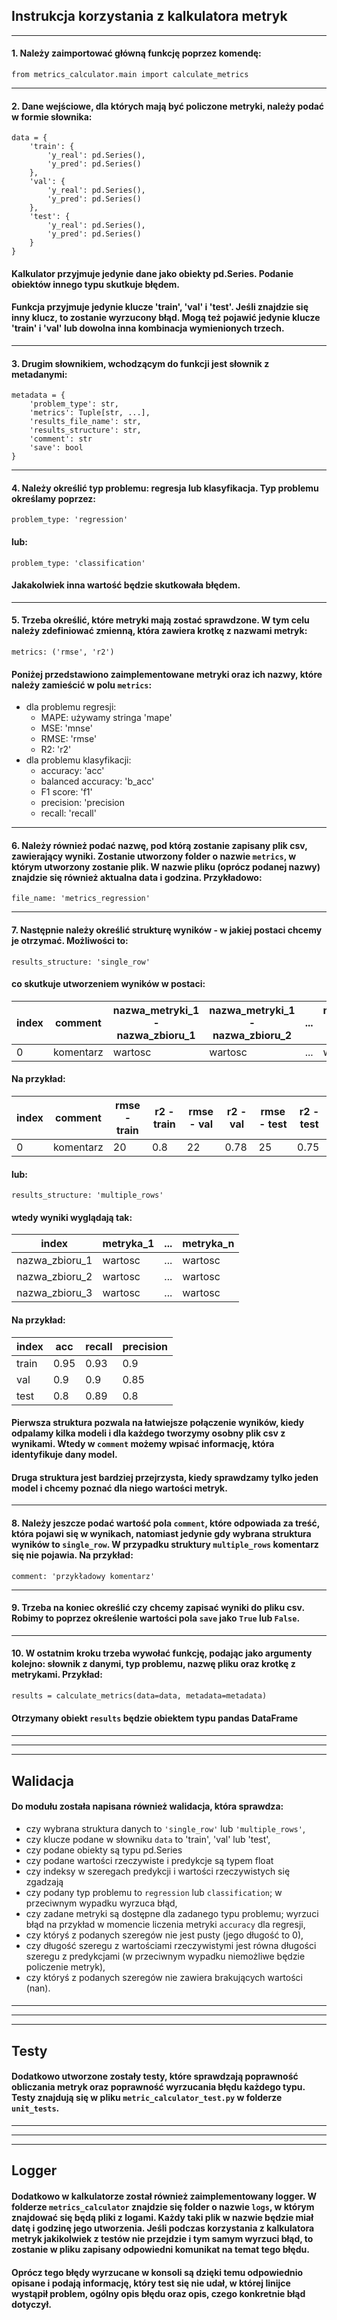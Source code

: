 ## Instrukcja korzystania z kalkulatora metryk
***

#### 1. Należy zaimportować główną funkcję poprzez komendę:
`from metrics_calculator.main import calculate_metrics`
***

#### 2. Dane wejściowe, dla których mają być policzone metryki, należy podać w formie słownika:
```
data = {
    'train': {
        'y_real': pd.Series(),
        'y_pred': pd.Series()
    },
    'val': {
        'y_real': pd.Series(),
        'y_pred': pd.Series()
    },
    'test': {
        'y_real': pd.Series(),
        'y_pred': pd.Series()
    }
}
```
#### Kalkulator przyjmuje jedynie dane jako obiekty pd.Series. Podanie obiektów innego typu skutkuje błędem.
#### Funkcja przyjmuje jedynie klucze 'train', 'val' i 'test'. Jeśli znajdzie się inny klucz, to zostanie wyrzucony błąd. Mogą też pojawić jedynie klucze 'train' i 'val' lub dowolna inna kombinacja wymienionych trzech.
***

#### 3. Drugim słownikiem, wchodzącym do funkcji jest słownik z metadanymi:
```
metadata = {
    'problem_type': str,
    'metrics': Tuple[str, ...],
    'results_file_name': str,
    'results_structure': str,
    'comment': str
    'save': bool
}
```
***

#### 4. Należy określić typ problemu: regresja lub klasyfikacja. Typ problemu określamy poprzez:
`problem_type: 'regression'`
#### lub:
`problem_type: 'classification'`
#### Jakakolwiek inna wartość będzie skutkowała błędem.
***

#### 5. Trzeba określić, które metryki mają zostać sprawdzone. W tym celu należy zdefiniować zmienną, która zawiera krotkę z nazwami metryk:
`metrics: ('rmse', 'r2')`

#### Poniżej przedstawiono zaimplementowane metryki oraz ich nazwy, które należy zamieścić w polu `metrics`:
- dla problemu regresji:
    - MAPE: używamy stringa 'mape'
    - MSE: 'mnse'
    - RMSE: 'rmse'
    - R2: 'r2'
- dla problemu klasyfikacji:
    - accuracy: 'acc'
    - balanced accuracy: 'b_acc'
    - F1 score: 'f1'
    - precision: 'precision
    - recall: 'recall'
***

#### 6. Należy również podać nazwę, pod którą zostanie zapisany plik csv, zawierający wyniki. Zostanie utworzony folder o nazwie `metrics`, w którym utworzony zostanie plik. W nazwie pliku (oprócz podanej nazwy) znajdzie się również aktualna data i godzina. Przykładowo:
`file_name: 'metrics_regression'`
***

#### 7. Następnie należy określić strukturę wyników - w jakiej postaci chcemy je otrzymać. Możliwości to:
`results_structure: 'single_row'`
#### co skutkuje utworzeniem wyników w postaci:

| index | comment   | nazwa_metryki_1 - nazwa_zbioru_1 | nazwa_metryki_1 - nazwa_zbioru_2 | ... | nazwa_metryki_n - nazwa_zbioru_3 |
|-------|-----------|----------------------------------|----------------------------------|-----|----------------------------------|
| 0     | komentarz | wartosc                          | wartosc                          | ... | wartosc                          |

#### Na przykład:
| index | comment   | rmse - train | r2 - train | rmse - val | r2 - val | rmse - test | r2 - test |
|-------|-----------|--------------|------------|------------|----------|-------------|-----------|
| 0     | komentarz | 20      | 0.8    | 22    | 0.78  | 25     | 0.75   |

#### lub:

`results_structure: 'multiple_rows'`

#### wtedy wyniki wyglądają tak: 
| index          | metryka_1 | ... | metryka_n |
|----------------|-----------|-----|-----------|
| nazwa_zbioru_1 | wartosc   | ... | wartosc   |
| nazwa_zbioru_2 | wartosc   | ... | wartosc   |
| nazwa_zbioru_3 | wartosc   | ... | wartosc   |

#### Na przykład:
| index | acc     | recall  | precision |
|-------|---------|---------|-----------|
| train | 0.95 | 0.93 | 0.9   |
| val   | 0.9 | 0.9 | 0.85   |
| test  | 0.8 | 0.89 | 0.8   |

#### Pierwsza struktura pozwala na łatwiejsze połączenie wyników, kiedy odpalamy kilka modeli i dla każdego tworzymy osobny plik csv z wynikami. Wtedy w `comment` możemy wpisać informację, która identyfikuje dany model. 
#### Druga struktura jest bardziej przejrzysta, kiedy sprawdzamy tylko jeden model i chcemy poznać dla niego wartości metryk.
***


#### 8. Należy jeszcze podać wartość pola `comment`, które odpowiada za treść, która pojawi się w wynikach, natomiast jedynie gdy wybrana struktura wyników to `single_row`. W przypadku struktury `multiple_rows` komentarz się nie pojawia. Na przykład:
`comment: 'przykładowy komentarz'`
***
#### 9. Trzeba na koniec określić czy chcemy zapisać wyniki do pliku csv. Robimy to poprzez określenie wartości pola `save` jako `True` lub `False`.

***
#### 10. W ostatnim kroku trzeba wywołać funkcję, podając jako argumenty kolejno: słownik z danymi, typ problemu, nazwę pliku oraz krotkę z metrykami. Przykład:
`results = calculate_metrics(data=data, metadata=metadata)`
#### Otrzymany obiekt `results` będzie obiektem typu pandas DataFrame
####

***
***
***

## Walidacja
#### Do modułu została napisana również walidacja, która sprawdza:
- czy wybrana struktura danych to `'single_row'` lub `'multiple_rows'`,
- czy klucze podane w słowniku `data` to 'train', 'val' lub 'test',
- czy podane obiekty są typu pd.Series
- czy podane wartości rzeczywiste i predykcje są typem float
- czy indeksy w szeregach predykcji i wartości rzeczywistych się zgadzają
- czy podany typ problemu to `regression` lub `classification`; w przeciwnym wypadku wyrzuca błąd,
- czy zadane metryki są dostępne dla zadanego typu problemu; wyrzuci błąd na przykład w momencie liczenia metryki `accuracy` dla regresji,
- czy któryś z podanych szeregów nie jest pusty (jego długość to 0),
- czy długość szeregu z wartościami rzeczywistymi jest równa długości szeregu z predykcjami (w przeciwnym wypadku niemożliwe będzie policzenie metryk),
- czy któryś z podanych szeregów nie zawiera brakujących wartości (nan).
####
***
***
***
## Testy
#### Dodatkowo utworzone zostały testy, które sprawdzają poprawność obliczania metryk oraz poprawność wyrzucania błędu każdego typu. Testy znajdują się w pliku `metric_calculator_test.py` w folderze `unit_tests`.
***
***
***
## Logger
#### Dodatkowo w kalkulatorze został również zaimplementowany logger. W folderze `metrics_calculator` znajdzie się folder o nazwie `logs`, w którym znajdować się będą pliki z logami. Każdy taki plik w nazwie będzie miał datę i godzinę jego utworzenia. Jeśli podczas korzystania z kalkulatora metryk jakikolwiek z testów nie przejdzie i tym samym wyrzuci błąd, to zostanie w pliku zapisany odpowiedni komunikat na temat tego błędu. 

#### Oprócz tego błędy wyrzucane w konsoli są dzięki temu odpowiednio opisane i podają informację, który test się nie udał, w której linijce wystąpił problem, ogólny opis błędu oraz opis, czego konkretnie błąd dotyczył.